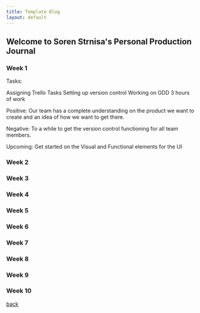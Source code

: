 ```yaml
---
title: Template Blog
layout: default
---
```


## Welcome to Soren Strnisa's Personal Production Journal

### Week 1
Tasks:

Assigning Trello Tasks
Setting up version control
Working on GDD
3 hours of work

Positive: Our team has a complete understanding on the product we want to create and an idea of how we want to get there.

Negative: To a while to get the version control functioning for all team members.

Upcoming: Get started on the Visual and Functional elements for the UI
### Week 2

### Week 3

### Week 4

### Week 5

### Week 6

### Week 7

### Week 8

### Week 9

### Week 10

[back](Blogs.html)